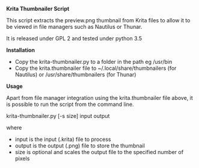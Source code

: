 **Krita Thumbnailer Script**

This script extracts the preview.png thumbnail from Krita files to allow it to be viewed in file managers such as Nautilus or Thunar.

It is released under GPL 2 and tested under python 3.5

**Installation**
* Copy the krita-thumbnailer.py to a folder in the path eg /usr/bin
* Copy the krita.thumbnailer file to ~/.local/share/thumbnailers (for Nautilus) or /usr/share/thumbnailers (for Thunar)

**Usage**

Apart from file manager integration using the krita.thumbnailer file above, it is possible to run the script from the command line.

krita-thumbnailer.py [-s size] input output

where
* input is the input (.krita) file to process
* output is the output (.png) file to store the thumbnail
* size is optional and scales the output file to the specified number of pixels
